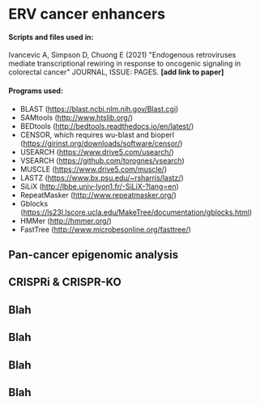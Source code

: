 # ERV cancer enhancers

#### Scripts and files used in:

Ivancevic A, Simpson D, Chuong E (2021) "Endogenous retroviruses mediate transcriptional rewiring in response to oncogenic signaling in colorectal cancer" JOURNAL, ISSUE: PAGES. **[add link to paper]**

#### Programs used:
- BLAST (https://blast.ncbi.nlm.nih.gov/Blast.cgi)
- SAMtools (http://www.htslib.org/)
- BEDtools (http://bedtools.readthedocs.io/en/latest/)
- CENSOR, which requires wu-blast and bioperl (https://girinst.org/downloads/software/censor/)
- USEARCH (https://www.drive5.com/usearch/)
- VSEARCH (https://github.com/torognes/vsearch)
- MUSCLE (https://www.drive5.com/muscle/)
- LASTZ (https://www.bx.psu.edu/~rsharris/lastz/)
- SiLiX (http://lbbe.univ-lyon1.fr/-SiLiX-?lang=en)
- RepeatMasker (http://www.repeatmasker.org/)
- Gblocks (https://ls23l.lscore.ucla.edu/MakeTree/documentation/gblocks.html)
- HMMer (http://hmmer.org/)
- FastTree (http://www.microbesonline.org/fasttree/)

## Pan-cancer epigenomic analysis

## CRISPRi & CRISPR-KO

## Blah

## Blah

## Blah

## Blah
